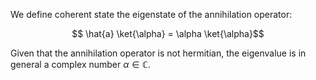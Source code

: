 We define coherent state the eigenstate of the annihilation operator:

$$ \hat{a} \ket{\alpha} = \alpha \ket{\alpha}$$

Given that the annihilation operator is not hermitian, the eigenvalue is in general a complex number $\alpha \in \mathbb{C}$.